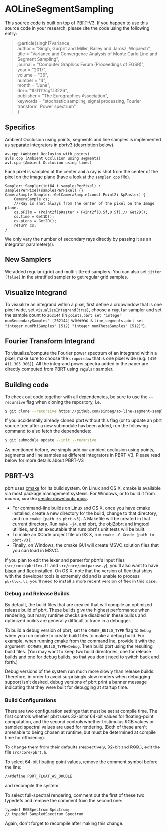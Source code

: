 AOLineSegmentSampling
=====================

This source code is built on top of [PBRT-V3](http://pbrt.org). If you happen to use this source code in your research, please cite the code using the following entry:

> @article{singh17variance,<br>
>    author = "Singh, Gurprit and Miller, Bailey and Jarosz, Wojciech",<br>
>    title = "Variance and Convergence Analysis of Monte Carlo Line and Segment Sampling",<br>
>    journal = "Computer Graphics Forum (Proceedings of EGSR)",<br>
>    year = "2017",<br>
>    volume = "36",<br>
>    number = "4",<br>
>    month = "June",<br>
>    doi = "10.1111/cgf.13226",<br>
>    publisher = "The Eurographics Association",<br>
>    keywords = "stochastic sampling, signal processing, Fourier transform, Power spectrum"<br>
>}

Specifics
---------

Ambient Occlusion using points, segments and line samples is implemented as separate
integrators in pbrtv3 (description below).
```
av.cpp (Ambient Occlusion with points)
avls.cpp (Ambient Occlusion using segments)
avl.cpp (Ambient Occlusion using lines)
```

Each pixel is sampled at the center and a ray is shot from the center of the
pixel on the image plane (have a look at the `sampler.cpp` file).
```
Sampler::Sampler(int64_t samplesPerPixel) : samplesPerPixel(samplesPerPixel) {}
CameraSample Sampler::GetCameraSample(const Point2i &pRaster) {
    CameraSample cs;
    ///Ray is shot always from the center of the pixel on the Image plane.
    cs.pFilm = (Point2f)pRaster + Point2f(0.5f,0.5f);// Get2D();
    cs.time = Get1D();
    cs.pLens = Get2D();
    return cs;
}
```
We only vary the number of secondary rays directly by passing it as an
integrator parameter(s).

New Samplers
------------
We added regular (grid) and multi-jittered samplers.
You can also set `jitter [false]` in the stratified sampler to get
regular grid samples.

Visualize Integrand
-------------------
To visualize an integrand within a pixel, first define a cropwindow that is
one pixel wide, set `visualizeIntegrand[true]`,
choose a `regular` sampler and set the sample count to `262144` (in `points.pbrt
    set "integer numSecondarySamples" [262144]` whereas is `line_segments.pbrt
    set "integer numPhiSamples" [512] "integer numThetaSamples" [512]"`).

Fourier Transform Integrand
---------------------------
To visualize/compute the Fourier power spectrum of an integrand within a pixel,
make sure to choose the `cropwindow` that is one pixel wide (e.g. `[410 411 305 306]`).
All the integrand power spectra added in the paper are directly computed
from PBRT using `regular` sampler.

Building code
-------------

To check out code together with all dependencies, be sure to use the
`--recursive` flag when cloning the repository, i.e.
```bash
$ git clone --recursive https://github.com/sinbag/ao-line-segment-sampling.git
```
If you accidentally already cloned pbrt without this flag (or to update an
pbrt source tree after a new submodule has been added, run the following
command to also fetch the dependencies:
```bash
$ git submodule update --init --recursive
```
As mentioned before, we simply add our ambient occlusion using points, segments and line samples as different integrators in PBRT-V3. Please read below for more details about PBRT-V3.

PBRT-V3
-------
pbrt uses [cmake](http://www.cmake.org/) for its build system.  On Linux
and OS X, cmake is available via most package management systems.  For
Windows, or to build it from source, see the [cmake downloads
page](http://www.cmake.org/download/).

* For command-line builds on Linux and OS X, once you have cmake installed,
  create a new directory for the build, change to that directory, and run
  `cmake [path to pbrt-v3]`. A Makefile will be created in that
  current directory.  Run `make -j4`, and pbrt, the obj2pbrt and imgtool
  utilities, and an executable that runs pbrt's unit tests will be built.
* To make an XCode project file on OS X, run `cmake -G Xcode [path to pbrt-v3]`.
* Finally, on Windows, the cmake GUI will create MSVC solution files that
  you can load in MSVC.

If you plan to edit the lexer and parser for pbrt's input files
(`src/core/pbrtlex.ll` and `src/core/pbrtparase.y`), you'll also want to
have [bison](https://www.gnu.org/software/bison/) and
[flex](http://flex.sourceforge.net/) installed. On OS X, note that the
version of flex that ships with the developer tools is extremely old and is
unable to process `pbrtlex.ll`; you'll need to install a more recent
version of flex in this case.

### Debug and Release Builds ###

By default, the build files that are created that will compile an optimized
release build of pbrt. These builds give the highest performance when
rendering, but many runtime checks are disabled in these builds and
optimized builds are generally difficult to trace in a debugger.

To build a debug version of pbrt, set the `CMAKE_BUILD_TYPE` flag to
`Debug` when you run cmake to create build files to make a debug build. For
example, when running cmake from the command lne, provide it with the
argument `-DCMAKE_BUILD_TYPE=Debug`. Then build pbrt using the resulting
build files. (You may want to keep two build directories, one for release
builds and one for debug builds, so that you don't need to switch back and
forth.)

Debug versions of the system run much more slowly than release
builds. Therefore, in order to avoid surprisingly slow renders when
debugging support isn't desired, debug versions of pbrt print a banner
message indicating that they were built for debugging at startup time.

### Build Configurations ###

There are two configuration settings that must be set at compile time. The
first controls whether pbrt uses 32-bit or 64-bit values for floating-point
computation, and the second controls whether tristimulus RGB values or
sampled spectral values are used for rendering.  (Both of these aren't
amenable to being chosen at runtime, but must be determined at compile time
for efficiency).

To change them from their defaults (respectively, 32-bit
and RGB.), edit the file `src/core/pbrt.h`.

To select 64-bit floating point values, remove the comment symbol before
the line:
```
//#define PBRT_FLOAT_AS_DOUBLE
```
and recompile the system.

To select full-spectral rendering, comment out the first of these two
typedefs and remove the comment from the second one:
```
typedef RGBSpectrum Spectrum;
// typedef SampledSpectrum Spectrum;
```
Again, don't forget to recompile after making this change.
